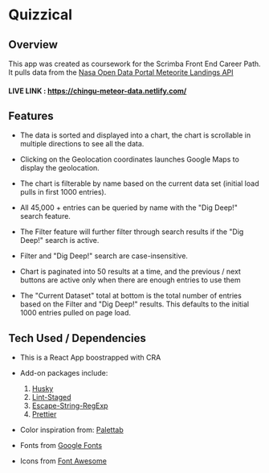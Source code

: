 # Quizzical

## Overview

This app was created as coursework for the Scrimba Front End Career Path. It pulls data from the
[Nasa Open Data Portal Meteorite Landings API](https://data.nasa.gov/Space-Science/Meteorite-Landings/gh4g-9sfh)

#### LIVE LINK : https://chingu-meteor-data.netlify.com/

## Features

- The data is sorted and displayed into a chart, the chart is scrollable in
  multiple directions to see all the data.

- Clicking on the Geolocation coordinates launches Google Maps to display the
  geolocation.

- The chart is filterable by name based on the current data set (initial load
  pulls in first 1000 entries).

- All 45,000 + entries can be queried by name with the "Dig Deep!" search
  feature.

- The Filter feature will further filter through search results if the "Dig
  Deep!" search is active.

- Filter and "Dig Deep!" search are case-insensitive.

- Chart is paginated into 50 results at a time, and the previous / next buttons
  are active only when there are enough entries to use them

- The "Current Dataset" total at bottom is the total number of entries based on
  the Filter and "Dig Deep!" results. This defaults to the initial 1000 entries
  pulled on page load.

## Tech Used / Dependencies

- This is a React App boostrapped with CRA

- Add-on packages include: <br>

  1. [Husky](https://www.npmjs.com/package/husky)
  2. [Lint-Staged](https://www.npmjs.com/package/lint-staged)
  3. [Escape-String-RegExp](https://www.npmjs.com/package/escape-string-regexp)
  4. [Prettier](https://www.npmjs.com/package/prettier)

- Color inspiration from: [Palettab](https://palettab.com/)

- Fonts from [Google Fonts](https://fonts.google.com/)

- Icons from [Font Awesome](https://fontawesome.com/)
